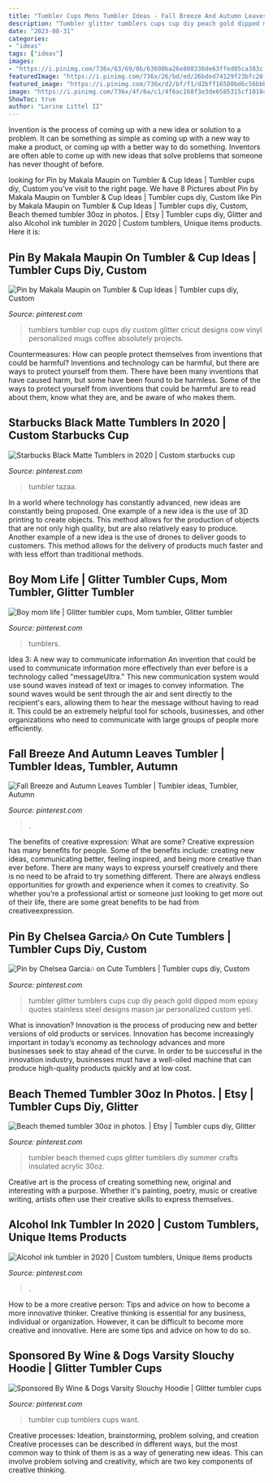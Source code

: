 ```yaml
---
title: "Tumbler Cups Mens Tumbler Ideas - Fall Breeze And Autumn Leaves Tumbler"
description: "Tumbler glitter tumblers cups cup diy peach gold dipped mom epoxy quotes stainless steel designs mason jar personalized custom yeti"
date: "2023-08-31"
categories:
- "ideas"
tags: ["ideas"]
images:
- "https://i.pinimg.com/736x/63/69/0b/63690ba26e808336de63ffed85ca383c.jpg"
featuredImage: "https://i.pinimg.com/736x/26/bd/ed/26bded74129f23bfc26feb131fd9a671.jpg"
featured_image: "https://i.pinimg.com/736x/d2/bf/f1/d2bff16580bd6c56bbb53f36ffa56157.jpg"
image: "https://i.pinimg.com/736x/4f/6a/c1/4f6ac168f3e3de6585315cf101840547.jpg"
ShowToc: true
author: "Lorine Littel II"
---
```



Invention is the process of coming up with a new idea or solution to a problem. It can be something as simple as coming up with a new way to make a product, or coming up with a better way to do something. Inventors are often able to come up with new ideas that solve problems that someone has never thought of before.

	

		
looking for Pin by Makala Maupin on Tumbler &amp; Cup Ideas | Tumbler cups diy, Custom you've visit to the right page. We have 8 Pictures about Pin by Makala Maupin on Tumbler &amp; Cup Ideas | Tumbler cups diy, Custom like Pin by Makala Maupin on Tumbler &amp; Cup Ideas | Tumbler cups diy, Custom, Beach themed tumbler 30oz in photos. | Etsy | Tumbler cups diy, Glitter and also Alcohol ink tumbler in 2020 | Custom tumblers, Unique items products. Here it is:
		
    
## Pin By Makala Maupin On Tumbler &amp; Cup Ideas | Tumbler Cups Diy, Custom

<img loading=lazy src="https://i.pinimg.com/736x/63/69/0b/63690ba26e808336de63ffed85ca383c.jpg" onerror="this.onerror=null;this.src='https://tse4.mm.bing.net/th?id=OIP.kRY4nNiY-eIkqb7nu_KWnwHaLQ&amp;pid=15.1';" alt="Pin by Makala Maupin on Tumbler &amp; Cup Ideas | Tumbler cups diy, Custom">

_Source: pinterest.com_

>tumblers tumbler cup cups diy custom glitter cricut designs cow vinyl personalized mugs coffee absolutely projects. 

	

Countermeasures: How can people protect themselves from inventions that could be harmful?
Inventions and technology can be harmful, but there are ways to protect yourself from them. There have been many inventions that have caused harm, but some have been found to be harmless. Some of the ways to protect yourself from inventions that could be harmful are to read about them, know what they are, and be aware of who makes them.

    
## Starbucks Black Matte Tumblers In 2020 | Custom Starbucks Cup

<img loading=lazy src="https://i.pinimg.com/736x/f5/17/41/f51741c339e2747ac598cd1d93372518.jpg" onerror="this.onerror=null;this.src='https://tse4.mm.bing.net/th?id=OIP.GLJ6CW7HipbrHlw9sw6irAHaJ3&amp;pid=15.1';" alt="Starbucks Black Matte Tumblers in 2020 | Custom starbucks cup">

_Source: pinterest.com_

>tumbler tazaa. 

	

In a world where technology has constantly advanced, new ideas are constantly being proposed. One example of a new idea is the use of 3D printing to create objects. This method allows for the production of objects that are not only high quality, but are also relatively easy to produce. Another example of a new idea is the use of drones to deliver goods to customers. This method allows for the delivery of products much faster and with less effort than traditional methods.

    
## Boy Mom Life | Glitter Tumbler Cups, Mom Tumbler, Glitter Tumbler

<img loading=lazy src="https://i.pinimg.com/736x/26/bd/ed/26bded74129f23bfc26feb131fd9a671.jpg" onerror="this.onerror=null;this.src='https://tse2.mm.bing.net/th?id=OIP.g0jhoJLITjrwh8Y4ZH0hmQHaJ3&amp;pid=15.1';" alt="Boy mom life | Glitter tumbler cups, Mom tumbler, Glitter tumbler">

_Source: pinterest.com_

>tumblers. 

	

Idea 3: A new way to communicate information
An invention that could be used to communicate information more effectively than ever before is a technology called "messageUltra." This new communication system would use sound waves instead of text or images to convey information. The sound waves would be sent through the air and sent directly to the recipient's ears, allowing them to hear the message without having to read it. This could be an extremely helpful tool for schools, businesses, and other organizations who need to communicate with large groups of people more efficiently.

    
## Fall Breeze And Autumn Leaves Tumbler | Tumbler Ideas, Tumbler, Autumn

<img loading=lazy src="https://i.pinimg.com/736x/5b/d0/38/5bd0386982e157667ae186d3c05c622c.jpg" onerror="this.onerror=null;this.src='https://tse2.mm.bing.net/th?id=OIP.4iRYVsJXP6sQ4qneLOFL3AHaNK&amp;pid=15.1';" alt="Fall Breeze and Autumn Leaves Tumbler | Tumbler ideas, Tumbler, Autumn">

_Source: pinterest.com_

>. 

	

The benefits of creative expression: What are some?
Creative expression has many benefits for people. Some of the benefits include: creating new ideas, communicating better, feeling inspired, and being more creative than ever before. There are many ways to express yourself creatively and there is no need to be afraid to try something different. There are always endless opportunities for growth and experience when it comes to creativity. So whether you’re a professional artist or someone just looking to get more out of their life, there are some great benefits to be had from creativeexpression.

    
## Pin By Chelsea Garcia🎶 On Cute Tumblers | Tumbler Cups Diy, Custom

<img loading=lazy src="https://i.pinimg.com/736x/18/16/59/18165974acab3720a349e69a29081f84.jpg" onerror="this.onerror=null;this.src='https://tse4.mm.bing.net/th?id=OIP.f9MAwpW3ICJD-6AR1IQr6AHaJ4&amp;pid=15.1';" alt="Pin by Chelsea Garcia🎶 on Cute Tumblers | Tumbler cups diy, Custom">

_Source: pinterest.com_

>tumbler glitter tumblers cups cup diy peach gold dipped mom epoxy quotes stainless steel designs mason jar personalized custom yeti. 

	

What is innovation?
Innovation is the process of producing new and better versions of old products or services. Innovation has become increasingly important in today’s economy as technology advances and more businesses seek to stay ahead of the curve. In order to be successful in the innovation industry, businesses must have a well-oiled machine that can produce high-quality products quickly and at low cost.

    
## Beach Themed Tumbler 30oz In Photos. | Etsy | Tumbler Cups Diy, Glitter

<img loading=lazy src="https://i.pinimg.com/736x/4f/6a/c1/4f6ac168f3e3de6585315cf101840547.jpg" onerror="this.onerror=null;this.src='https://tse2.mm.bing.net/th?id=OIP.9KaPgihqpAEZbc1F21gmMgHaNL&amp;pid=15.1';" alt="Beach themed tumbler 30oz in photos. | Etsy | Tumbler cups diy, Glitter">

_Source: pinterest.com_

>tumbler beach themed cups glitter tumblers diy summer crafts insulated acrylic 30oz. 

	

Creative art is the process of creating something new, original and interesting with a purpose. Whether it's painting, poetry, music or creative writing, artists often use their creative skills to express themselves.

    
## Alcohol Ink Tumbler In 2020 | Custom Tumblers, Unique Items Products

<img loading=lazy src="https://i.pinimg.com/736x/d2/bf/f1/d2bff16580bd6c56bbb53f36ffa56157.jpg" onerror="this.onerror=null;this.src='https://tse2.mm.bing.net/th?id=OIP.tyGJfLcQd1lgIk3CZrSEcAHaJ3&amp;pid=15.1';" alt="Alcohol ink tumbler in 2020 | Custom tumblers, Unique items products">

_Source: pinterest.com_

>. 

	

How to be a more creative person: Tips and advice on how to become a more innovative thinker.
Creative thinking is essential for any business, individual or organization. However, it can be difficult to become more creative and innovative. Here are some tips and advice on how to do so.

    
## Sponsored By Wine &amp; Dogs Varsity Slouchy Hoodie | Glitter Tumbler Cups

<img loading=lazy src="https://i.pinimg.com/736x/3f/54/4d/3f544d538cb50b12a1910b88fbd025bb.jpg" onerror="this.onerror=null;this.src='https://tse3.mm.bing.net/th?id=OIP.lmist3WUG5UQxNLcCNvqFAHaJ4&amp;pid=15.1';" alt="Sponsored By Wine &amp; Dogs Varsity Slouchy Hoodie | Glitter tumbler cups">

_Source: pinterest.com_

>tumbler cup tumblers cups want. 

	

Creative processes: Ideation, brainstorming, problem solving, and creation
Creative processes can be described in different ways, but the most common way to think of them is as a way of generating new ideas. This can involve problem solving and creativity, which are two key components of creative thinking.

